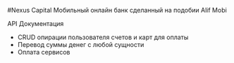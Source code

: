 #Nexus Capital
Мобильный онлайн банк сделанный на подобии Alif Mobi 

API Документация
- CRUD опирации пользователя счетов и карт для оплаты
- Перевод суммы денег с любой сущности
- Оплата сервисов 

